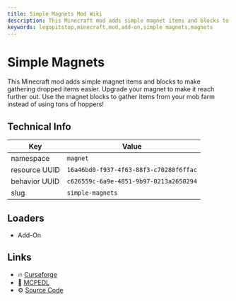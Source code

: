 ```yaml
---
title: Simple Magnets Mod Wiki
description: This Minecraft mod adds simple magnet items and blocks to make gathering dropped items easier. Upgrade your magnet to make it reach further out. Use the magnet blocks to gather items from your mob farm instead of using tons of hoppers!
keywords: legopitstop,minecraft,mod,add-on,simple magnets,magnets
---
```


# Simple Magnets

This Minecraft mod adds simple magnet items and blocks to make gathering dropped items easier. Upgrade your magnet to make it reach further out. Use the magnet blocks to gather items from your mob farm instead of using tons of hoppers!

## Technical Info

| Key           | Value                                  |
| ------------- | -------------------------------------- |
| namespace     | `magnet`                               |
| resource UUID | `16a46bd0-f937-4f63-88f3-c70280f6ffac` |
| behavior UUID | `c626559c-6a9e-4851-9b97-0213a2650294` |
| slug      | `simple-magnets` |

## Loaders

- Add-On

## Links

- :fire: [Curseforge](https://www.curseforge.com/minecraft-bedrock/addons/simple-magnets)
- :wrench: [MCPEDL](https://mcpedl.com/simple-magnets/)
- :gear: [Source Code](https://github.com/lpsmods/simple-magnets)
